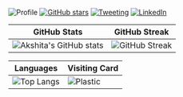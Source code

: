 
![Profile](https://Visitor-badge.glitch.me/badge?page_id=akshitadixit.akshitadixit-gh-visitors)
[![GitHub stars](https://img.shields.io/github/stars/akshitadixit.svg?style=social&label=Star&maxAge=2592000)](https://GitHub.com/akshitadixit/stargazers/)
[![Tweeting](https://img.shields.io/twitter/url/http/shields.io.svg?style=plastic)](https://twitter.com/plastic96_)
[![LinkedIn][linkedin-shield]][linkedin-url]

| GitHub Stats | GitHub Streak|
| ----|-----|
| ![Akshita's GitHub stats](https://github-readme-stats.vercel.app/api?username=akshitadixit)| ![GitHub Streak](https://github-readme-streak-stats.herokuapp.com/?user=akshitadixit&theme=tokyonight)|

| Languages | Visiting Card|
| ----|-----|
| ![Top Langs](https://github-readme-stats.vercel.app/api/top-langs/?username=akshitadixit&layout=compact&theme=vision-friendly-dark)<!--&langs_count=6)-->| ![Plastic](https://user-images.githubusercontent.com/56997545/110951696-5d995000-836b-11eb-9a53-b74d11ea9f87.gif)|


[linkedin-shield]: https://img.shields.io/badge/-LinkedIn-black.svg?style=plastic&logo=linkedin&colorB=darkblue
[linkedin-url]: https://www.linkedin.com/in/akshitadixit/
